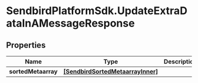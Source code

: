 # SendbirdPlatformSdk.UpdateExtraDataInAMessageResponse

## Properties

Name | Type | Description | Notes
------------ | ------------- | ------------- | -------------
**sortedMetaarray** | [**[SendbirdSortedMetaarrayInner]**](SendbirdSortedMetaarrayInner.md) |  | [optional] 


